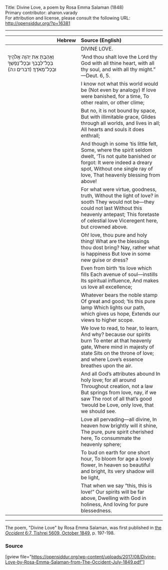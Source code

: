 <html>
<head></head>
<body>
Title: Divine Love, a poem by Rosa Emma Salaman (1848)<br />
Primary contributor: aharon.varady<br />
For attribution and license, please consult the following URL: <a href="http://opensiddur.org/?p=16381">http://opensiddur.org/?p=16381</a>
<p />
<hr />

<table style="margin-left: auto;margin-right: auto;" class="draggable">
<thead><tr><th id="x" style="text-align: right;">Hebrew</th><th style="text-align: left;">Source (English)</th></tr></thead>
<tbody>
<tr><td style="vertical-align:top;" width="46%">
<div class="liturgy"><span lang="he">

</span></div></td>
 
<td style="vertical-align:top;" width="53%">
<div class="english">
DIVINE LOVE.
</div></td></tr>


<tr><td style="vertical-align:top;" width="46%">
<div class="liturgy"><span lang="he">
וְאָהַבְתָּ אֵת יְהוָה אֱלֹהֶיךָ 
בְּכָל־לְבָבְךָ 
וּבְכָל־נַפְשְׁךָ 
וּבְכָל־מְאֹדֶךָ׃ <span class="citation">(דברים ו:ה)</span>
</span></div></td>
 
<td style="vertical-align:top;" width="53%">
<div class="english">
“And thou shalt love the Lord thy God 
with all thine heart, 
with all thy soul, 
and with all thy might.” —Deut. 6, 5.
</div></td></tr>


<tr><td style="vertical-align:top;" width="46%">
<div class="liturgy"><span lang="he">

</span></div></td>
 
<td style="vertical-align:top;" width="53%">
<div class="english">
I know not what this world would be 
(Not even by analogy)
If love were banished, for a time, 
To other realm, or other clime; 
</div></td></tr>


<tr><td style="vertical-align:top;" width="46%">
<div class="liturgy"><span lang="he">

</span></div></td>
 
<td style="vertical-align:top;" width="53%">
<div class="english">
But no, it is not bound by space, 
But with illimitable grace,
Glides through all worlds, and lives in all;
All hearts and souls it does enthrall;
</div></td></tr>


<tr><td style="vertical-align:top;" width="46%">
<div class="liturgy"><span lang="he">

</span></div></td>
 
<td style="vertical-align:top;" width="53%">
<div class="english">
And though in some ‘tis little felt,
Some, where the spirit seldom dwelt,
‘Tis not quite banished or forgot:
It were indeed a dreary spot,
Without one single ray of love,
That heavenly blessing from above!
</div></td></tr>


<tr><td style="vertical-align:top;" width="46%">
<div class="liturgy"><span lang="he">

</span></div></td>
 
<td style="vertical-align:top;" width="53%">
<div class="english">
For what were virtue, goodness, truth,
Without the light of love? in sooth
They would not be—they could not last
Without this heavenly antepast;
This foretaste of celestial love
Viceregent here, but crowned above.
</div></td></tr>


<tr><td style="vertical-align:top;" width="46%">
<div class="liturgy"><span lang="he">

</span></div></td>
 
<td style="vertical-align:top;" width="53%">
<div class="english">
Oh! love, thou pure and holy thing!
What are the blessings thou dost bring?
Nay, rather what is happiness
But love in some new guise or dress?
</div></td></tr>


<tr><td style="vertical-align:top;" width="46%">
<div class="liturgy"><span lang="he">

</span></div></td>
 
<td style="vertical-align:top;" width="53%">
<div class="english">
Even from birth ‘tis love which fills
Each avenue of soul—instills
Its spiritual influence,
And makes us love all excellence;
</div></td></tr>


<tr><td style="vertical-align:top;" width="46%">
<div class="liturgy"><span lang="he">

</span></div></td>
 
<td style="vertical-align:top;" width="53%">
<div class="english">
Whatever bears the noble stamp
Of great and good; ‘tis this pure lamp
Which lights our path, which gives us hope,
Extends our views to higher scope.
</div></td></tr>


<tr><td style="vertical-align:top;" width="46%">
<div class="liturgy"><span lang="he">

</span></div></td>
 
<td style="vertical-align:top;" width="53%">
<div class="english">
We love to read, to hear, to learn,
And why? because our spirits burn
To enter at that heavenly gate,
Where mind in majesty of state
Sits on the throne of love; and where
Love’s essence breathes upon the air.
</div></td></tr>


<tr><td style="vertical-align:top;" width="46%">
<div class="liturgy"><span lang="he">

</span></div></td>
 
<td style="vertical-align:top;" width="53%">
<div class="english">
And all God’s attributes abound
In holy love; for all around
Throughout creation, not a law
But springs from love, nay, if we saw
The root of all that’s good ‘twould be
Love, only love, that we should see.
</div></td></tr>


<tr><td style="vertical-align:top;" width="46%">
<div class="liturgy"><span lang="he">

</span></div></td>
 
<td style="vertical-align:top;" width="53%">
<div class="english">
Love all pervading—all divine,
In heaven how brightly will it shine,
The pure, pure spirit cherished here,
To consummate the heavenly sphere;
</div></td></tr>


<tr><td style="vertical-align:top;" width="46%">
<div class="liturgy"><span lang="he">

</span></div></td>
 
<td style="vertical-align:top;" width="53%">
<div class="english">
To bud on earth for one short hour,
To bloom for age a lovely flower,
In heaven so beautiful and bright,
Its very shadow will be light,
</div></td></tr>


<tr><td style="vertical-align:top;" width="46%">
<div class="liturgy"><span lang="he">

</span></div></td>
 
<td style="vertical-align:top;" width="53%">
<div class="english">
That when we say “this, this is love!”
Our spirits will be far above,
Dwelling with God in holiness,
And loving for pure blessedness.
</div></td></tr>
</tbody></table>

<hr />

The poem, "Divine Love" by Rosa Emma Salaman, was first published in <a href="http://web.nli.org.il/sites/JPress/English/Pages/The-Occident-and-American-Jewish-Advocate.aspx">the <em>Occident</em> 6:7, Tishrei 5609, October 1849</a>, p. 197-198.

<h3>Source</h3>

[gview file="https://opensiddur.org/wp-content/uploads/2017/08/Divine-Love-by-Rosa-Emma-Salaman-from-The-Occident-July-1849.pdf"]
</body>
</html>